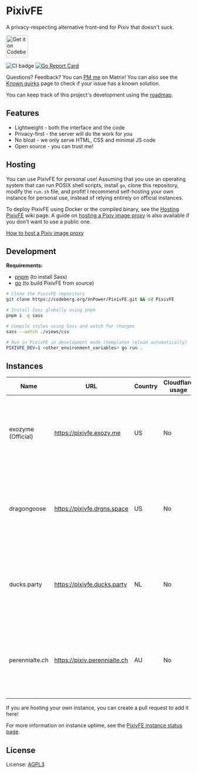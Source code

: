 # PixivFE

A privacy-respecting alternative front-end for Pixiv that doesn't suck.

<p>
<a href="https://codeberg.org/vnpower/pixivfe">
<img alt="Get it on Codeberg" src="https://get-it-on.codeberg.org/get-it-on-blue-on-white.png" height="60">
</a>
</p>

![CI badge](https://ci.codeberg.org/api/badges/12556/status.svg)
[![Go Report Card](https://goreportcard.com/badge/codeberg.org/vnpower/pixivfe)](https://goreportcard.com/report/codeberg.org/vnpower/pixivfe)

Questions? Feedback? You can [PM me](https://matrix.to/#/@vnpower:eientei.org) on Matrix! You can also see the [Known quirks](doc/Quirks.md) page to check if your issue has a known solution.

You can keep track of this project's development using the [roadmap](doc/dev/general.md).

## Features

- Lightweight - both the interface and the code
- Privacy-first - the server will do the work for you
- No bloat - we only serve HTML, CSS and minimal JS code
- Open source - you can trust me!

## Hosting

You can use PixivFE for personal use! Assuming that you use an operating system that can run POSIX shell scripts, install `go`, clone this repository, modify the `run.sh` file, and profit!
I recommend self-hosting your own instance for personal use, instead of relying entirely on official instances.

To deploy PixivFE using Docker or the compiled binary, see the [Hosting PixivFE](doc/Hosting.md) wiki page. A guide on [hosting a Pixiv image proxy](doc/Hosting-an-image-proxy-server-for-Pixiv.md) is also available if you don't want to use a public one.

[How to host a Pixiv image proxy](doc/Hosting-an-image-proxy-server-for-Pixiv.md)

## Development

**Requirements:**

- [pnpm](https://pnpm.io/installation) (to install Sass)
- [go](https://go.dev/doc/install) (to build PixivFE from source)

```bash
# Clone the PixivFE repository
git clone https://codeberg.org/VnPower/PixivFE.git && cd PixivFE

# Install Sass globally using pnpm
pnpm i -g sass

# Compile styles using Sass and watch for changes
sass --watch ./views/css

# Run in PixivFE in development mode (templates reload automatically)
PIXIVFE_DEV=1 <other_environment_variables> go run .
```

## Instances

| Name               | URL                          | Country | Cloudflare usage | [Mozilla Observatory](https://observatory.mozilla.org/faq/) grade                                              | Uptime                                                                                                                                                                                                                                      |
| ------------------ | ---------------------------- | ------- | ---------------- | -------------------------------------------------------------------------------------------------------------- | ------------------------------------------------------------------------------------------------------------------------------------------------------------------------------------------------------------------------------------------- |
| exozyme (Official) | https://pixivfe.exozy.me     | US      | No               | ![Mozilla HTTP Observatory Grade](https://img.shields.io/mozilla-observatory/grade-score/pixivfe.exozy.me)     | ![Uptime Robot status](https://img.shields.io/uptimerobot/status/m796383741-c72f1ae6562dc943d032ba96) ![Uptime Robot ratio (30 days)](https://img.shields.io/uptimerobot/ratio/m796383741-c72f1ae6562dc943d032ba96?label=uptime%20%2Fmonth) |
| dragongoose        | https://pixivfe.drgns.space  | US      | No               | ![Mozilla HTTP Observatory Grade](https://img.shields.io/mozilla-observatory/grade-score/pixivfe.drgns.space)  | ![Uptime Robot status](https://img.shields.io/uptimerobot/status/m796383743-c0cf0d6b5dbb09c8dbe7dc53) ![Uptime Robot ratio (30 days)](https://img.shields.io/uptimerobot/ratio/m796383743-c0cf0d6b5dbb09c8dbe7dc53?label=uptime%20%2Fmonth) |
| ducks.party        | https://pixivfe.ducks.party  | NL      | No               | ![Mozilla HTTP Observatory Grade](https://img.shields.io/mozilla-observatory/grade-score/pixivfe.ducks.party)  | ![Uptime Robot status](https://img.shields.io/uptimerobot/status/m796383747-c92c281f520d52fe3fd894ed) ![Uptime Robot ratio (30 days)](https://img.shields.io/uptimerobot/ratio/m796383747-c92c281f520d52fe3fd894ed?label=uptime%20%2Fmonth) |
| perennialte.ch     | https://pixiv.perennialte.ch | AU      | No               | ![Mozilla HTTP Observatory Grade](https://img.shields.io/mozilla-observatory/grade-score/pixiv.perennialte.ch) | ![Uptime Robot status](https://img.shields.io/uptimerobot/status/m796383748-503799f65873a23dbc860a02) ![Uptime Robot ratio (30 days)](https://img.shields.io/uptimerobot/ratio/m796383748-503799f65873a23dbc860a02?label=uptime%20%2Fmonth) |

If you are hosting your own instance, you can create a pull request to add it here!

For more information on instance uptime, see the [PixivFE instance status page](https://stats.uptimerobot.com/FbEGewWlbX).

## License

License: [AGPL3](https://www.gnu.org/licenses/agpl-3.0.txt)
